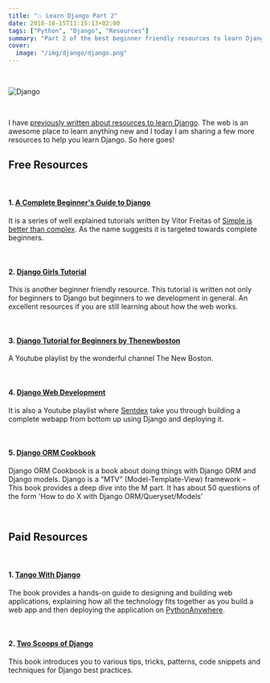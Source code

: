 ```yaml
---
title: "💥 Learn Django Part 2"
date: 2018-10-15T11:15:13+02:00
tags: ["Python", "Django", "Resources"]
summary: "Part 2 of the best beginner friendly resources to learn Django, a Python web framework. #Python #Django #Resources"
cover:
  image: "/img/django/django.png"
---
```


<br>

![Django](/img/django/django.png)

<br>

I have [previously written about resources to learn Django](https://blog.naveeraashraf.com/posts/learn-django/). The web is an awesome place to learn anything new and I today I am sharing a few more resources to help you learn Django. So here goes!

## Free Resources

<br>

#### 1. [A Complete Beginner's Guide to Django](https://simpleisbetterthancomplex.com/series/2017/09/04/a-complete-beginners-guide-to-django-part-1.html)

It is a series of well explained tutorials written by Vitor Freitas of [Simple is better than complex](https://simpleisbetterthancomplex.com/). As the name suggests it is targeted towards complete beginners.

<br>

#### 2. [Django Girls Tutorial](https://tutorial.djangogirls.org/en/)

This is another beginner friendly resource. This tutorial is written not only for beginners to Django but beginners to we development in general. An excellent resources if you are still learning about how the web works.

<br>

#### 3. [Django Tutorial for Beginners by Thenewboston](https://www.youtube.com/watch?v=qgGIqRFvFFk&list=PL6gx4Cwl9DGBlmzzFcLgDhKTTfNLfX1IK)

A Youtube playlist by the wonderful channel The New Boston.

<br>

#### 4. [Django Web Development](https://www.youtube.com/watch?v=FNQxxpM1yOs&list=PLQVvvaa0QuDeA05ZouE4OzDYLHY-XH-Nd)

It is also a Youtube playlist where [Sentdex](https://www.youtube.com/channel/UCfzlCWGWYyIQ0aLC5w48gBQ) take you through building a complete webapp from bottom up using Django and deploying it.

<br>

#### 5. [Django ORM Cookbook](https://books.agiliq.com/projects/django-orm-cookbook/en/latest/)

Django ORM Cookbook is a book about doing things with Django ORM and Django models. Django is a “MTV” (Model-Template-View) framework – This book provides a deep dive into the M part. It has about 50 questions of the form 'How to do X with Django ORM/Queryset/Models'

<br>

## Paid Resources

<br>

#### 1. [Tango With Django](http://www.tangowithdjango.com/)

The book provides a hands-on guide to designing and building web applications, explaining how all the technology fits together as you build a web app and then deploying the application on [PythonAnywhere](http://www.pythonanywhere.com/).

<br>

#### 2. [Two Scoops of Django](https://www.twoscoopspress.com/collections/everything/products/two-scoops-of-django-1-11)

This book introduces you to various tips, tricks, patterns, code snippets and techniques for Django best practices.

<br><br>
